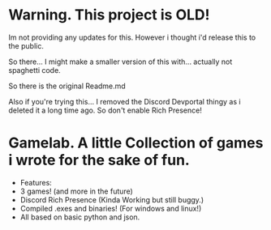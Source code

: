 # Warning. This project is OLD!

Im not providing any updates for this. However i thought i'd release this to the public.

So there... I might make a smaller version of this with... actually not spaghetti code.

So there is the original Readme.md

Also if you're trying this... I removed the Discord Devportal thingy as i deleted it a long time ago. So don't enable Rich Presence!


# Gamelab. A little Collection of games i wrote for the sake of fun.

- Features:
- 3 games! (and more in the future)
- Discord Rich Presence (Kinda Working but still buggy.)
- Compiled .exes and binaries! (For windows and linux!)
- All based on basic python and json.
